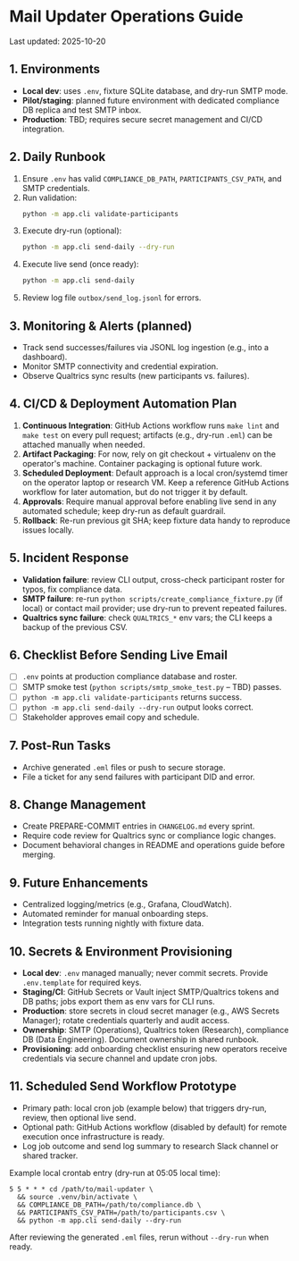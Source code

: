 # Mail Updater Operations Guide

Last updated: 2025-10-20

## 1. Environments
- **Local dev**: uses `.env`, fixture SQLite database, and dry-run SMTP mode.
- **Pilot/staging**: planned future environment with dedicated compliance DB replica and test SMTP inbox.
- **Production**: TBD; requires secure secret management and CI/CD integration.

## 2. Daily Runbook
1. Ensure `.env` has valid `COMPLIANCE_DB_PATH`, `PARTICIPANTS_CSV_PATH`, and SMTP credentials.
2. Run validation:
   ```bash
   python -m app.cli validate-participants
   ```
3. Execute dry-run (optional):
   ```bash
   python -m app.cli send-daily --dry-run
   ```
4. Execute live send (once ready):
   ```bash
   python -m app.cli send-daily
   ```
5. Review log file `outbox/send_log.jsonl` for errors.

## 3. Monitoring & Alerts (planned)
- Track send successes/failures via JSONL log ingestion (e.g., into a dashboard).
- Monitor SMTP connectivity and credential expiration.
- Observe Qualtrics sync results (new participants vs. failures).

## 4. CI/CD & Deployment Automation Plan
1. **Continuous Integration**: GitHub Actions workflow runs `make lint` and `make test` on every pull request; artifacts (e.g., dry-run `.eml`) can be attached manually when needed.
2. **Artifact Packaging**: For now, rely on git checkout + virtualenv on the operator's machine. Container packaging is optional future work.
3. **Scheduled Deployment**: Default approach is a local cron/systemd timer on the operator laptop or research VM. Keep a reference GitHub Actions workflow for later automation, but do not trigger it by default.
4. **Approvals**: Require manual approval before enabling live send in any automated schedule; keep dry-run as default guardrail.
5. **Rollback**: Re-run previous git SHA; keep fixture data handy to reproduce issues locally.

## 5. Incident Response
- **Validation failure**: review CLI output, cross-check participant roster for typos, fix compliance data.
- **SMTP failure**: re-run `python scripts/create_compliance_fixture.py` (if local) or contact mail provider; use dry-run to prevent repeated failures.
- **Qualtrics sync failure**: check `QUALTRICS_*` env vars; the CLI keeps a backup of the previous CSV.

## 6. Checklist Before Sending Live Email
- [ ] `.env` points at production compliance database and roster.
- [ ] SMTP smoke test (`python scripts/smtp_smoke_test.py` – TBD) passes.
- [ ] `python -m app.cli validate-participants` returns success.
- [ ] `python -m app.cli send-daily --dry-run` output looks correct.
- [ ] Stakeholder approves email copy and schedule.

## 7. Post-Run Tasks
- Archive generated `.eml` files or push to secure storage.
- File a ticket for any send failures with participant DID and error.

## 8. Change Management
- Create PREPARE-COMMIT entries in `CHANGELOG.md` every sprint.
- Require code review for Qualtrics sync or compliance logic changes.
- Document behavioral changes in README and operations guide before merging.

## 9. Future Enhancements
- Centralized logging/metrics (e.g., Grafana, CloudWatch).
- Automated reminder for manual onboarding steps.
- Integration tests running nightly with fixture data.

## 10. Secrets & Environment Provisioning
- **Local dev**: `.env` managed manually; never commit secrets. Provide `.env.template` for required keys.
- **Staging/CI**: GitHub Secrets or Vault inject SMTP/Qualtrics tokens and DB paths; jobs export them as env vars for CLI runs.
- **Production**: store secrets in cloud secret manager (e.g., AWS Secrets Manager); rotate credentials quarterly and audit access.
- **Ownership**: SMTP (Operations), Qualtrics token (Research), compliance DB (Data Engineering). Document ownership in shared runbook.
- **Provisioning**: add onboarding checklist ensuring new operators receive credentials via secure channel and update cron jobs.

## 11. Scheduled Send Workflow Prototype
- Primary path: local cron job (example below) that triggers dry-run, review, then optional live send.
- Optional path: GitHub Actions workflow (disabled by default) for remote execution once infrastructure is ready.
- Log job outcome and send log summary to research Slack channel or shared tracker.

Example local crontab entry (dry-run at 05:05 local time):

```
5 5 * * * cd /path/to/mail-updater \
  && source .venv/bin/activate \
  && COMPLIANCE_DB_PATH=/path/to/compliance.db \
  && PARTICIPANTS_CSV_PATH=/path/to/participants.csv \
  && python -m app.cli send-daily --dry-run
```

After reviewing the generated `.eml` files, rerun without `--dry-run` when ready.
